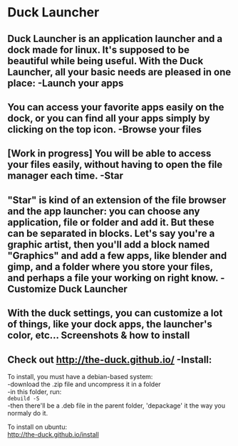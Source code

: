 Duck Launcher
========

Duck Launcher is an application launcher and a dock made for linux. 
It's supposed to be beautiful while being useful. With the Duck Launcher, all your basic needs are pleased in one place:
  -Launch your apps
-------
  You can access your favorite apps easily on the dock, or you can find all your apps simply by clicking on the top icon.
  -Browse your files
---------
  [Work in progress]
  You will be able to access your files easily, without having to open the file manager each time.
 -Star
--------
  "Star" is kind of an extension of the file browser and the app launcher: you can choose any application, file or folder   and add it. But these can be separated in blocks. Let's say you're a graphic artist, then you'll add a block named       "Graphics" and add a few apps, like blender and gimp, and a folder where you store your files, and perhaps a file your     working on right know.
  -Customize Duck Launcher
-------
  With the duck settings, you can customize a lot of things, like your dock apps, the launcher's color, etc...
Screenshots & how to install
-------
 Check out http://the-duck.github.io/
 -Install:
-------
  To install, you must have a debian-based system:    
    -download the .zip file and uncompress it in a folder     
    -in this folder, run:     
      `debuild -S`     
    -then there'll be a .deb file in the parent folder, 'depackage' it the way you normaly do it.     
    
    
  To install on ubuntu:     
    http://the-duck.github.io/install
  
